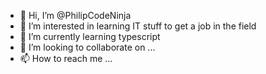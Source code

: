 - 👋 Hi, I’m @PhilipCodeNinja
- 👀 I’m interested in learning IT stuff to get a job in the field
- 🌱 I’m currently learning typescript
- 💞️ I’m looking to collaborate on ...
- 📫 How to reach me ...

<!---
PhilipCodeNinja/PhilipCodeNinja is a ✨ special ✨ repository because its `README.md` (this file) appears on your GitHub profile.
You can click the Preview link to take a look at your changes.
--->
